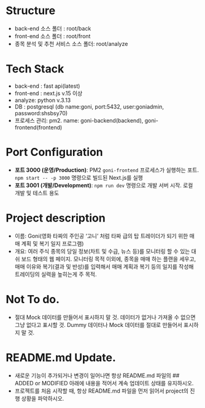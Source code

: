 # Structure
- back-end 소스 폴더 : root/back
- front-end 소스 폴더 : root/front
- 종목 분석 및 추천 서비스 소스 폴더: root/analyze

# Tech Stack
- back-end : fast api(latest)
- front-end : next.js v.15 이상
- analyze: python v.3.13
- DB : postgresql (db name:goni, port:5432, user:goniadmin, password:shsbsy70)
- 프로세스 관리: pm2. name: goni-backend(backend), goni-frontend(frontend)

# Port Configuration
- **포트 3000 (운영/Production)**: PM2 `goni-frontend` 프로세스가 실행하는 포트. `npm start -- -p 3000` 명령으로 빌드된 Next.js를 실행
- **포트 3001 (개발/Development)**: `npm run dev` 명령으로 개발 서버 시작. 로컬 개발 및 테스트 용도

# Project description
- 이름:  Goni(영화 타짜의 주인공 ‘고니’ 처럼 타짜 급의 탑 트레이더가 되기 위한 매매 계획 및 복기 일지 프로그램)
- 개요: 여러 주식 종목의 당일 정보(차트 및 수급, 뉴스 등)를 모니터링 할 수 있는 대쉬 보드 형태의 웹 페이지. 모니터링 목적 이외에, 종목을 매매 하는 플랜을 세우고, 매매 이유와 복기(결과 및 반성)를 입력해서 매매 계획과 복기 등의 일지를 작성해 트레이딩의 실력을 높히는게 주 목적. 

# Not To do.
- 절대 Mock 데이터를 만들어서 표시하지 말 것. 데이터가 없거나 가져올 수 없으면 그냥 없다고 표시할 것. Dummy 데이터나 Mock 데이터를 절대로 만들어서 표시하지 말 것. 

# README.md Update.
- 새로운 기능이 추가되거나 변경이 일어나면 항상 README.md 파일의 ## ADDED or MODIFIED 아래에 내용을 적어서 계속 업데이트 상태를 유지하시오.
- 프로젝트를 처음 시작할 때, 항상 README.md 파일을 먼저 읽어서 project의 진행 상황을 파악하시오.